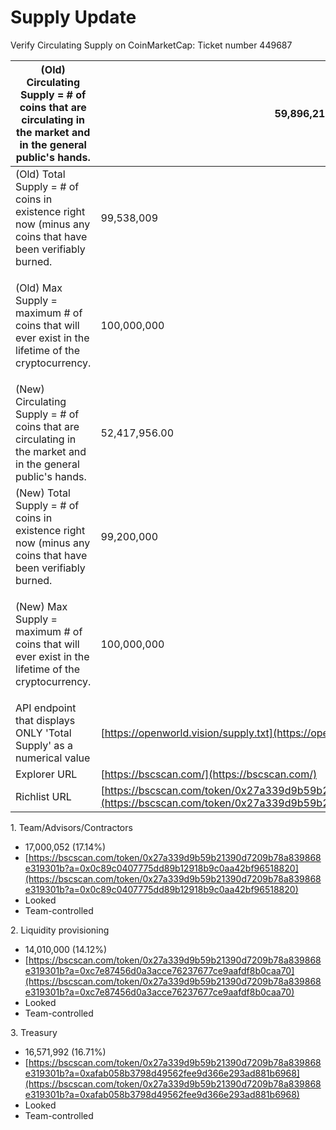 # Supply Update

Verify Circulating Supply on CoinMarketCap: Ticket number 449687

| (Old) Circulating Supply = # of coins that are circulating in the market and in the general public's hands.  | 59,896,215                                                                                                                                   |
| ------------------------------------------------------------------------------------------------------------ | -------------------------------------------------------------------------------------------------------------------------------------------- |
| (Old) Total Supply = # of coins in existence right now (minus any coins that have been verifiably burned.    | 99,538,009                                                                                                                                   |
| <p>(Old) Max Supply = maximum # of coins that will ever exist in the lifetime of the cryptocurrency.<br></p> | 100,000,000                                                                                                                                  |
| (New) Circulating Supply = # of coins that are circulating in the market and in the general public's hands.  | 52,417,956.00                                                                                                                                |
| (New) Total Supply = # of coins in existence right now (minus any coins that have been verifiably burned.    | 99,200,000                                                                                                                                   |
| <p>(New) Max Supply = maximum # of coins that will ever exist in the lifetime of the cryptocurrency.<br></p> | 100,000,000                                                                                                                                  |
| API endpoint that displays ONLY 'Total Supply' as a numerical value                                          | [https://openworld.vision/supply.txt](https://openworld.vision/supply.txt)                                                                   |
| Explorer URL                                                                                                 | [https://bscscan.com/](https://bscscan.com/)                                                                                                 |
| Richlist URL                                                                                                 | [https://bscscan.com/token/0x27a339d9b59b21390d7209b78a839868e319301b](https://bscscan.com/token/0x27a339d9b59b21390d7209b78a839868e319301b) |





1\. Team/Advisors/Contractors

* 17,000,052 (17.14%)
* [https://bscscan.com/token/0x27a339d9b59b21390d7209b78a839868e319301b?a=0x0c89c0407775dd89b12918b9c0aa42bf96518820](https://bscscan.com/token/0x27a339d9b59b21390d7209b78a839868e319301b?a=0x0c89c0407775dd89b12918b9c0aa42bf96518820)
* Looked
* Team-controlled

2\. Liquidity provisioning

* 14,010,000 (14.12%)
* [https://bscscan.com/token/0x27a339d9b59b21390d7209b78a839868e319301b?a=0xc7e87456d0a3acce76237677ce9aafdf8b0caa70](https://bscscan.com/token/0x27a339d9b59b21390d7209b78a839868e319301b?a=0xc7e87456d0a3acce76237677ce9aafdf8b0caa70)
* Looked
* Team-controlled

3\. Treasury

* 16,571,992 (16.71%)
* [https://bscscan.com/token/0x27a339d9b59b21390d7209b78a839868e319301b?a=0xafab058b3798d49562fee9d366e293ad881b6968](https://bscscan.com/token/0x27a339d9b59b21390d7209b78a839868e319301b?a=0xafab058b3798d49562fee9d366e293ad881b6968)
* Looked
* Team-controlled
